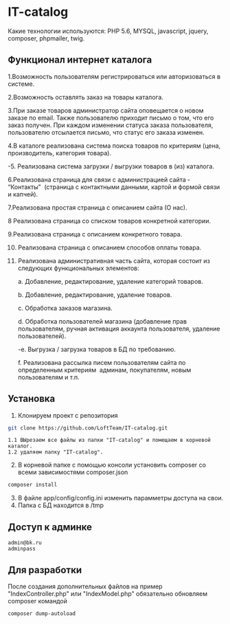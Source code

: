 # IT-catalog

Какие технологии используются: PHP 5.6, MYSQL, javascript, jquery, composer, phpmailer, twig.

## Функционал интернет каталога

1.Возможность пользователям регистрироваться или авторизоваться в системе.

2.Возможность оставлять заказ на товары каталога.

3.При заказе товаров администратор сайта оповещается о новом заказе по email. Также
пользователю приходит письмо о том, что его заказ получен. При каждом изменении 
статуса заказа пользователя, пользователю отсылается письмо, что статус его заказа 
изменен.

4.В каталоге реализована система поиска товаров по критериям (цена,
производитель, категория товара).

-5. Реализована система загрузки / выгрузки товаров в (из) каталога.

6.Реализована страница для связи с администрацией сайта ­ “Контакты” ­  (страница с
контактными данными, картой и формой связи и капчей).

7.Реализована простая страница с описанием сайта (О нас).

8 Реализована страница со списком товаров конкретной категории.

9.Реализована страница с описанием конкретного товара.

10. Реализована страница с описанием способов оплаты товара.

11. Реализована административная часть сайта, которая состоит из следующих
функциональных элементов​:

	a. Добавление, редактирование, удаление категорий товаров.

	b. Добавление, редактирование, удаление товаров.

	c. Обработка заказов магазина.

	d. Обработка пользователей магазина (добавление прав пользователям, ручная активация 
	аккаунта пользователя, удаление пользователей).

	-e. Выгрузка / загрузка товаров в БД по требованию.

	f. Реализована рассылка писем пользователям сайта по определенным критериям ­
	админам, покупателям, новым пользователям и т.п. 

## Установка

1. Клонируем проект с репозитория
```sh
git clone https://github.com/LoftTeam/IT-catalog.git
```
	1.1 ВЫрезаем все файлы из папки "IT-catalog" и помещаем в корневой каталог.
	1.2 удаляем папку "IT-catalog".

2. В корневой папке с помощью консоли установить composer со всеми зависимостями composer.json
```sh
composer install
```
3. В файле app/config/config.ini изменить парамметры доступа на свои.
4. Папка с БД  находится в /tmp

## Доступ к админке
	admin@bk.ru
	adminpass

## Для разработки
	
После создания дополнительных файлов на пример "IndexController.php" или "IndexModel.php" обязательно обновляем composer командой
```sh
composer dump-autoload
```